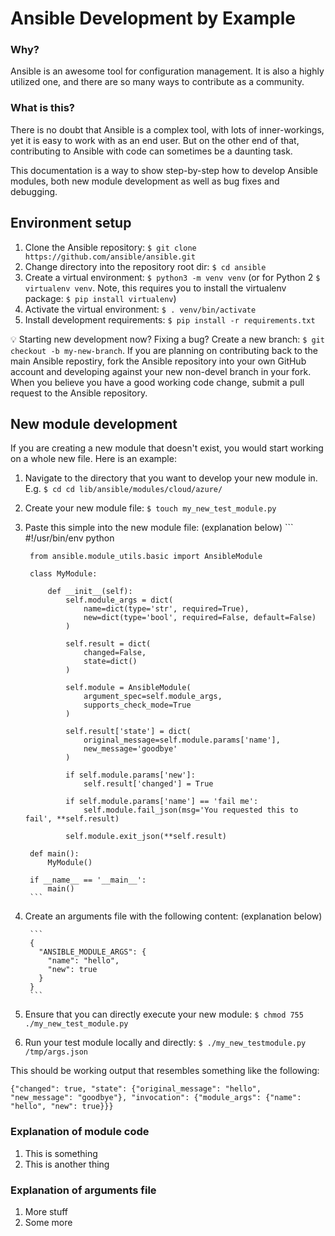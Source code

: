 # Ansible Development by Example

### Why?

Ansible is an awesome tool for configuration management. It is also a highly utilized one, and there are so many ways to contribute as a community.

### What is this?

There is no doubt that Ansible is a complex tool, with lots of inner-workings, yet it is easy to work with as an end user. But on the other end of that, contributing to Ansible with code can sometimes be a daunting task.

This documentation is a way to show step-by-step how to develop Ansible modules, both new module development as well as bug fixes and debugging.

## Environment setup

1. Clone the Ansible repository: `$ git clone https://github.com/ansible/ansible.git`
1. Change directory into the repository root dir: `$ cd ansible`
1. Create a virtual environment: `$ python3 -m venv venv` (or for Python 2 `$ virtualenv venv`. Note, this requires you to install the virtualenv package: `$ pip install virtualenv`)
1. Activate the virtual environment: `$ . venv/bin/activate`
1. Install development requirements: `$ pip install -r requirements.txt`

:bulb: Starting new development now? Fixing a bug? Create a new branch: `$ git checkout -b my-new-branch`. If you are planning on contributing back to the main Ansible repostiry, fork the Ansible repository into your own GitHub account and developing against your new non-devel branch in your fork. When you believe you have a good working code change, submit a pull request to the Ansible repository.

## New module development

If you are creating a new module that doesn't exist, you would start working on a whole new file. Here is an example:

1. Navigate to the directory that you want to develop your new module in. E.g. `$ cd cd lib/ansible/modules/cloud/azure/`
1. Create your new module file: `$ touch my_new_test_module.py`
1. Paste this simple into the new module file: (explanation below)
        ```
        #!/usr/bin/env python

        from ansible.module_utils.basic import AnsibleModule

        class MyModule:

            def __init__(self):
                self.module_args = dict(
                    name=dict(type='str', required=True),
                    new=dict(type='bool', required=False, default=False)
                )

                self.result = dict(
                    changed=False,
                    state=dict()
                )

                self.module = AnsibleModule(
                    argument_spec=self.module_args,
                    supports_check_mode=True
                )

                self.result['state'] = dict(
                    original_message=self.module.params['name'],
                    new_message='goodbye'
                )

                if self.module.params['new']:
                    self.result['changed'] = True

                if self.module.params['name'] == 'fail me':
                    self.module.fail_json(msg='You requested this to fail', **self.result)

                self.module.exit_json(**self.result)

        def main():
            MyModule()

        if __name__ == '__main__':
            main()
        ```

1. Create an arguments file with the following content: (explanation below)

        ```
        {
          "ANSIBLE_MODULE_ARGS": {
            "name": "hello",
            "new": true
          }
        }
        ```
1. Ensure that you can directly execute your new module: `$ chmod 755 ./my_new_test_module.py`
1. Run your test module locally and directly: `$ ./my_new_testmodule.py /tmp/args.json`

This should be working output that resembles something like the following:

```
{"changed": true, "state": {"original_message": "hello", "new_message": "goodbye"}, "invocation": {"module_args": {"name": "hello", "new": true}}}
```

### Explanation of module code

1. This is something
1. This is another thing

### Explanation of arguments file

1. More stuff
1. Some more
